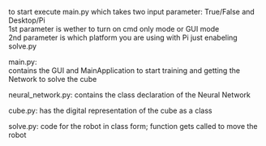 to start execute main.py which takes two input parameter: True/False and Desktop/Pi <br/>
1st parameter is wether to turn on cmd only mode or GUI mode  
2nd parameter is which platform you are using with Pi just enabeling solve.py  

main.py:  
contains the GUI and MainApplication to start training and getting the Network to solve the cube

neural_network.py:
contains the class declaration of the Neural Network

cube.py:
has the digital representation of the cube as a class

solve.py:
code for the robot in class form; function gets called to move the robot
